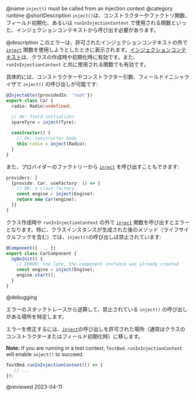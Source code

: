 @name `inject()` must be called from an injection context
@category runtime
@shortDescription `inject()`は、コンストラクターやファクトリ関数、フィールド初期化、あるいは `runInInjectionContext` で使用される関数といった、インジェクションコンテキストから呼び出す必要があります。

@description
このエラーは、許可されたインジェクションコンテキストの外で [`inject`](api/core/inject) 関数を使用しようとしたときに表示されます。[インジェクションコンテキスト](guide/dependency-injection-context)は、クラスの作成時や初期化時に有効です。また、
`runInInjectionContext` と共に使用される関数でも有効です。

具体的には、コンストラクターやコンストラクター引数、フィールドイニシャライザで `inject()` の呼び出しが可能です:

```typescript
@Injectable({providedIn: 'root'})
export class Car {
  radio: Radio|undefined;

  // OK: field initializer
  spareTyre = inject(Tyre);
  
  constructor() {
    // OK: constructor body
    this.radio = inject(Radio);
  }
}
```

また、プロバイダーのファクトリーから [`inject`](api/core/inject) を呼び出すこともできます:

```typescript
providers: [
  {provide: Car, useFactory: () => {
    // OK: a class factory
    const engine = inject(Engine);
    return new Car(engine);
  }}
]
```

クラス作成時や `runInInjectionContext` の外で [`inject`](api/core/inject) 関数を呼び出すとエラーとなります。特に、クラスインスタンスが生成された後のメソッド（ライフサイクルフックを含む）では、`inject()`の呼び出しは禁止されています:

```typescript
@Component({ ... })
export class CarComponent {
  ngOnInit() {
    // ERROR: too late, the component instance was already created
    const engine = inject(Engine);
    engine.start();
  }
}
```

@debugging

エラーのスタックトレースから逆算して、禁止されている `inject()` の呼び出しがある場所を特定します。 

エラーを修正するには、[`inject`](api/core/inject)の呼び出しを許可された場所（通常はクラスのコンストラクターまたはフィールド初期化時）に移します。

**Note:** If you are running in a test context, `TestBed.runInInjectionContext` will enable `inject()` to succeed.

```typescript
TestBed.runInInjectionContext(() => {
   // ...
});
```

<!-- links -->

<!-- external links -->

<!-- end links -->

@reviewed 2023-04-11
